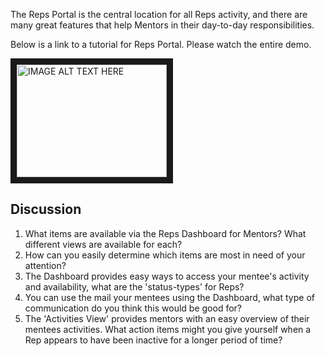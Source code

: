 The Reps Portal is the central location for all Reps activity, and there are many great features that help Mentors in their day-to-day responsibilities.

Below is a link to a tutorial for Reps Portal. Please watch the entire demo.

<a href="http://www.youtube.com/watch?feature=player_embedded&v=l9b2A5ko9GI
" target="_blank"><img src="http://img.youtube.com/vi/l9b2A5ko9GI/0.jpg" 
alt="IMAGE ALT TEXT HERE" width="240" height="180" border="10" /></a>


## Discussion
1.  What items are available via the Reps Dashboard for Mentors?  What different views are available for each?
2.  How can you easily determine which items are most in need of your attention?
3.  The Dashboard provides easy ways to access your mentee's activity and availability, what are the 'status-types' for Reps?
4.  You can use the mail your mentees using the Dashboard, what type of communication do you think this would be good for?
5.  The 'Activities View' provides mentors with an easy overview of their mentees activities.  What action items might you give yourself when a Rep appears to have been inactive for a longer period of time?
